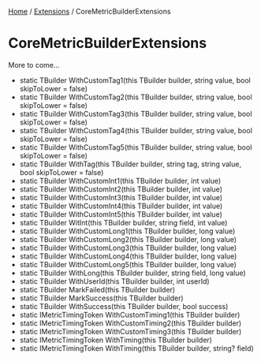 [Home](/README.md) / [Extensions](/docs/extensions/README.md) / CoreMetricBuilderExtensions

# CoreMetricBuilderExtensions
More to come...

- static TBuilder WithCustomTag1<TBuilder>(this TBuilder builder, string value, bool skipToLower = false)
- static TBuilder WithCustomTag2<TBuilder>(this TBuilder builder, string value, bool skipToLower = false)
- static TBuilder WithCustomTag3<TBuilder>(this TBuilder builder, string value, bool skipToLower = false)
- static TBuilder WithCustomTag4<TBuilder>(this TBuilder builder, string value, bool skipToLower = false)
- static TBuilder WithCustomTag5<TBuilder>(this TBuilder builder, string value, bool skipToLower = false)
- static TBuilder WithTag<TBuilder>(this TBuilder builder, string tag, string value, bool skipToLower = false)
- static TBuilder WithCustomInt1<TBuilder>(this TBuilder builder, int value)
- static TBuilder WithCustomInt2<TBuilder>(this TBuilder builder, int value)
- static TBuilder WithCustomInt3<TBuilder>(this TBuilder builder, int value)
- static TBuilder WithCustomInt4<TBuilder>(this TBuilder builder, int value)
- static TBuilder WithCustomInt5<TBuilder>(this TBuilder builder, int value)
- static TBuilder WitInt<TBuilder>(this TBuilder builder, string field, int value)
- static TBuilder WithCustomLong1<TBuilder>(this TBuilder builder, long value)
- static TBuilder WithCustomLong2<TBuilder>(this TBuilder builder, long value)
- static TBuilder WithCustomLong3<TBuilder>(this TBuilder builder, long value)
- static TBuilder WithCustomLong4<TBuilder>(this TBuilder builder, long value)
- static TBuilder WithCustomLong5<TBuilder>(this TBuilder builder, long value)
- static TBuilder WithLong<TBuilder>(this TBuilder builder, string field, long value)
- static TBuilder WithUserId<TBuilder>(this TBuilder builder, int userId)
- static TBuilder MarkFailed<TBuilder>(this TBuilder builder)
- static TBuilder MarkSuccess<TBuilder>(this TBuilder builder)
- static TBuilder WithSuccess<TBuilder>(this TBuilder builder, bool success)
- static IMetricTimingToken WithCustomTiming1<TBuilder>(this TBuilder builder)
- static IMetricTimingToken WithCustomTiming2<TBuilder>(this TBuilder builder)
- static IMetricTimingToken WithCustomTiming3<TBuilder>(this TBuilder builder)
- static IMetricTimingToken WithTiming<TBuilder>(this TBuilder builder)
- static IMetricTimingToken WithTiming<TBuilder>(this TBuilder builder, string? field)
